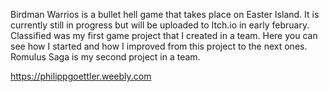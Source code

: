 Birdman Warrios is a bullet hell game that takes place on Easter Island. It is currently still in progress but will be uploaded to Itch.io in early february.
Classified was my first game project that I created in a team. Here you can see how I started and how I improved from this project to the next ones. 
Romulus Saga is my second project in a team. 

https://philippgoettler.weebly.com
